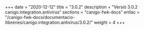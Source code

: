 +++
date        = "2020-12-12"
title       = "3.0.2"
description = "Versió 3.0.2 canigo.integration.antivirus"
sections    = "canigo-fwk-docs"
enllac		= "/canigo-fwk-docs/documentacio-llibreries/canigo.integration.antivirus/3.0.2/"
weight		= 4
+++
